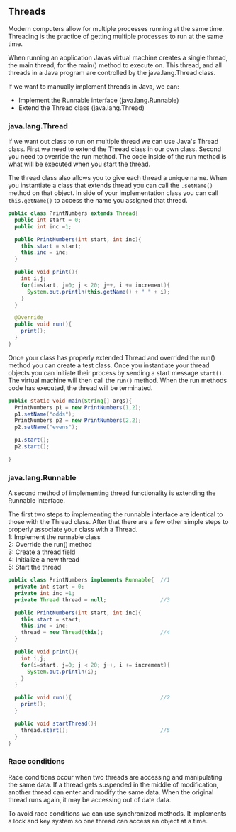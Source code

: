 ## Threads
Modern computers allow for multiple processes running at the same time. Threading is the practice of getting multiple processes to run at the same time.

When running an application Javas virtual machine creates a single thread, the main thread, for the main() method to execute on. This thread, and all threads in a Java program are controlled by the java.lang.Thread class.

If we want to manually implement threads in Java, we can:
* Implement the Runnable interface (java.lang.Runnable)
* Extend the Thread class (java.lang.Thread)

### java.lang.Thread
If we want out class to run on multiple thread we can use Java's Thread class. First we need to extend the Thread class in our own class. Second you need to override the run method. The code inside of the run method is what will be executed when you start the thread.

The thread class also allows you to give each thread a unique name. When you instantiate a class that extends thread you can call the `.setName()` method on that object. In side of your implementation class you can call ``this.getName()`` to access the name you assigned that thread.

```java
public class PrintNumbers extends Thread{
  public int start = 0;
  public int inc =1;

  public PrintNumbers(int start, int inc){
    this.start = start;
    this.inc = inc;
  }

  public void print(){
    int i,j;
    for(i=start, j=0; j < 20; j++, i += increment){
      System.out.println(this.getName() + " " + i);
    }
  }

  @Override
  public void run(){
    print();
  }
}
```

Once your class has properly extended Thread and overrided the run() method you can create a test class. Once you instantiate your thread objects you can initiate their process by sending a start message `start()`. The virtual machine will then call the `run()` method. When the run methods code has executed, the thread will be terminated.

```java
public static void main(String[] args){
  PrintNumbers p1 = new PrintNumbers(1,2);
  p1.setName("odds");
  PrintNumbers p2 = new PrintNumbers(2,2);
  p2.setName("evens");

  p1.start();
  p2.start();

}
```

### java.lang.Runnable
A second method of implementing thread functionality is extending the Runnable interface.

The first two steps to implementing the runnable interface are identical to those with the Thread class. After that there are a few other simple steps to properly associate your class with a Thread.  
1: Implement the runnable class  
2: Override the run() method  
3: Create a thread field  
4: Initialize a new thread  
5: Start the thread  

```java
public class PrintNumbers implements Runnable{  //1
  private int start = 0;
  private int inc =1;
  private Thread thread = null;                 //3

  public PrintNumbers(int start, int inc){
    this.start = start;
    this.inc = inc;
    thread = new Thread(this);                  //4
  }

  public void print(){
    int i,j;
    for(i=start, j=0; j < 20; j++, i += increment){
      System.out.println(i);
    }
  }

  public void run(){                            //2
    print();
  }

  public void startThread(){
    thread.start();                             //5
  }
}
```

### Race conditions
Race conditions occur when two threads are accessing and manipulating the same data. If a thread gets suspended in the middle of modification, another thread can enter and modify the same data. When the original thread runs again, it may be accessing out of date data.

To avoid race conditions we can use synchronized methods. It implements a lock and key system so one thread can access an object at a time.
